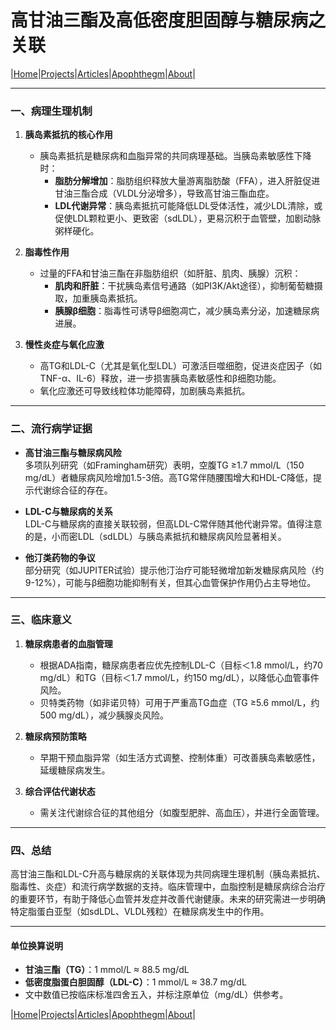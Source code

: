 # 高甘油三酯及高低密度胆固醇与糖尿病之关联

|[Home](/README.md)|[Projects](/projects.md)|[Articles](/articles.md)|[Apophthegm](/apophthegm.md)|[About](/about.md)|



---

### **一、病理生理机制**
1. **胰岛素抵抗的核心作用**  
   - 胰岛素抵抗是糖尿病和血脂异常的共同病理基础。当胰岛素敏感性下降时：  
     - **脂肪分解增加**：脂肪组织释放大量游离脂肪酸（FFA），进入肝脏促进甘油三酯合成（VLDL分泌增多），导致高甘油三酯血症。  
     - **LDL代谢异常**：胰岛素抵抗可能降低LDL受体活性，减少LDL清除，或促使LDL颗粒更小、更致密（sdLDL），更易沉积于血管壁，加剧动脉粥样硬化。

2. **脂毒性作用**  
   - 过量的FFA和甘油三酯在非脂肪组织（如肝脏、肌肉、胰腺）沉积：  
     - **肌肉和肝脏**：干扰胰岛素信号通路（如PI3K/Akt途径），抑制葡萄糖摄取，加重胰岛素抵抗。  
     - **胰腺β细胞**：脂毒性可诱导β细胞凋亡，减少胰岛素分泌，加速糖尿病进展。

3. **慢性炎症与氧化应激**  
   - 高TG和LDL-C（尤其是氧化型LDL）可激活巨噬细胞，促进炎症因子（如TNF-α、IL-6）释放，进一步损害胰岛素敏感性和β细胞功能。  
   - 氧化应激还可导致线粒体功能障碍，加剧胰岛素抵抗。

---

### **二、流行病学证据**
- **高甘油三酯与糖尿病风险**  
  多项队列研究（如Framingham研究）表明，空腹TG ≥1.7 mmol/L（150 mg/dL）者糖尿病风险增加1.5-3倍。高TG常伴随腰围增大和HDL-C降低，提示代谢综合征的存在。
  
- **LDL-C与糖尿病的关系**  
  LDL-C与糖尿病的直接关联较弱，但高LDL-C常伴随其他代谢异常。值得注意的是，小而密LDL（sdLDL）与胰岛素抵抗和糖尿病风险显著相关。

- **他汀类药物的争议**  
  部分研究（如JUPITER试验）提示他汀治疗可能轻微增加新发糖尿病风险（约9-12%），可能与β细胞功能抑制有关，但其心血管保护作用仍占主导地位。

---

### **三、临床意义**
1. **糖尿病患者的血脂管理**  
   - 根据ADA指南，糖尿病患者应优先控制LDL-C（目标＜1.8 mmol/L，约70 mg/dL）和TG（目标＜1.7 mmol/L，约150 mg/dL），以降低心血管事件风险。  
   - 贝特类药物（如非诺贝特）可用于严重高TG血症（TG ≥5.6 mmol/L，约500 mg/dL），减少胰腺炎风险。

2. **糖尿病预防策略**  
   - 早期干预血脂异常（如生活方式调整、控制体重）可改善胰岛素敏感性，延缓糖尿病发生。

3. **综合评估代谢状态**  
   - 需关注代谢综合征的其他组分（如腹型肥胖、高血压），并进行全面管理。

---

### **四、总结**
高甘油三酯和LDL-C升高与糖尿病的关联体现为共同病理生理机制（胰岛素抵抗、脂毒性、炎症）和流行病学数据的支持。临床管理中，血脂控制是糖尿病综合治疗的重要环节，有助于降低心血管并发症并改善代谢健康。未来的研究需进一步明确特定脂蛋白亚型（如sdLDL、VLDL残粒）在糖尿病发生中的作用。

---

#### **单位换算说明**
- **甘油三酯（TG）**：1 mmol/L ≈ 88.5 mg/dL  
- **低密度脂蛋白胆固醇（LDL-C）**：1 mmol/L ≈ 38.7 mg/dL  
- 文中数值已按临床标准四舍五入，并标注原单位（mg/dL）供参考。

|[Home](/README.md)|[Projects](/projects.md)|[Articles](/articles.md)|[Apophthegm](/apophthegm.md)|[About](/about.md)|